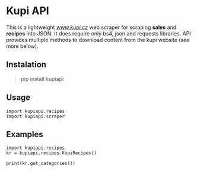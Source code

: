 # Kupi API

This is a lightweight *www.kupi.cz* web scraper for scraping **sales** and **recipes** into JSON. It does require only bs4, json and requests libraries. API provides multiple methods to download content from the kupi website (see more below).

## Instalation
> pip install kupiapi

## Usage
    import kupiapi.recipes
    import kupiapi.scraper


## Examples
    import kupiapi.recipes
    kr = kupiapi.recipes.KupiRecipes()
    
    print(kr.get_categories())